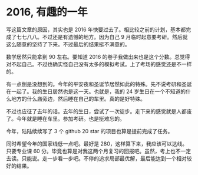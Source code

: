 2016, 有趣的一年
===

写这篇文章的原因，其实也是 2016 年快要过去了。相比较之前的计划，基本都完成了七七八八。不过还是有遗憾的地方。因为自己 9 月临时起意要考研。然后就这么随意的坚持了下来。不过最后的结果挺不满意的。

数学居然只能拿到 90 左右。要知道 2016 的卷子我做出来也是这个分数。总觉得对不起自己。不过也确实怪自己没有太多的模拟考试。上了考场的感觉还是不一样的。

有一点倒是没想到的。今年的平安夜和圣诞节居然如此的特殊。先不说考研和圣诞在一起了。我的生日居然也是这一天。也就是，我的 24 岁生日在一个不知道的什么地方的什么庙旁边，然后睡在自己的车里。真的是好特殊。

不过也应征了去年的话。去年的生日，尝试了一次徒步。走下来的感觉就是人都废了。今年就是睡在车里。参加考研。也是挺难忘的。

今年，陆陆续续写了 3 个 github 20 star 的项目也算是提前完成了任务。

同时希望今年的国家线低一点吧。最好是 280，这样算下来，我应该可以达线。只要专业课 60 分。毕竟也算是对我这两个月复习的回报吧。虽然，考上也不一定去读。只能说。走一步看一步吧。不停的追求局部最优解，最后能达到一个相对较好的结果。



